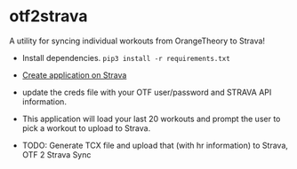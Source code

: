 # otf2strava
A utility for syncing individual workouts from OrangeTheory to Strava!

* Install dependencies. `pip3 install -r requirements.txt`
* [Create application on Strava](https://www.strava.com/settings/api)
* update the creds file with your OTF user/password and STRAVA API information.

* This application will load your last 20 workouts and prompt the user to pick a workout to upload to Strava.  

* TODO: Generate TCX file and upload that (with hr information) to Strava, OTF 2 Strava Sync 


